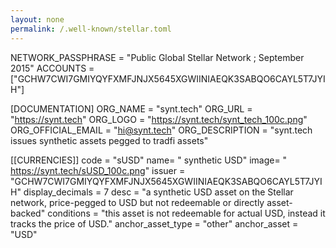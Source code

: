 ```yaml
---
layout: none
permalink: /.well-known/stellar.toml
---
```


NETWORK_PASSPHRASE = "Public Global Stellar Network ; September 2015"
ACCOUNTS = ["GCHW7CWI7GMIYQYFXMFJNJX5645XGWIINIAEQK3SABQO6CAYL5T7JYIH"]

[DOCUMENTATION]
ORG_NAME = "synt.tech"
ORG_URL = "https://synt.tech"
ORG_LOGO = "https://synt.tech/synt_tech_100c.png"
ORG_OFFICIAL_EMAIL = "hi@synt.tech"
ORG_DESCRIPTION = "synt.tech issues synthetic assets pegged to tradfi assets"

[[CURRENCIES]]
code = "sUSD"
name= " synthetic USD"
image= " https://synt.tech/sUSD_100c.png"
issuer = "GCHW7CWI7GMIYQYFXMFJNJX5645XGWIINIAEQK3SABQO6CAYL5T7JYIH"
display_decimals = 7
desc = "a synthetic USD asset on the Stellar network, price-pegged to USD but not redeemable or directly asset-backed"
conditions = "this asset is not redeemable for actual USD, instead it tracks the price of USD."
anchor_asset_type = "other"
anchor_asset = "USD"
